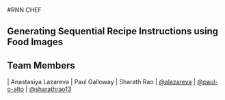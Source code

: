 #RNN CHEF
## Generating Sequential Recipe Instructions using Food Images

## Team Members
| Anastasiya Lazareva | Paul Galloway | Sharath Rao
| [@alazareva](https://github.com/alazareva) | [@paul-o-alto](https://github.com/paul-o-alto) | [@sharathrao13](https://github.com/sharathrao13)
